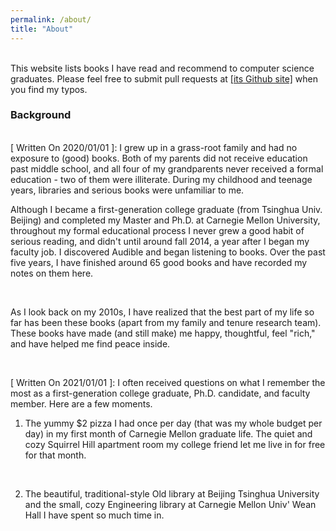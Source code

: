 ```yaml
---
permalink: /about/
title: "About"
---
```



<br>
<div>
This website lists books I have read and recommend to computer science graduates. Please feel free to submit pull requests at <a href="https://github.com/qiyanjun/books2read"> [its Github site]</a> when you find my typos.
</div>


<h3> Background </h3>
<br>


<div>
[ Written On 2020/01/01 ]: I grew up in a grass-root family and had no exposure to (good) books. Both of my parents did not receive education past middle school, and all four of my grandparents never received a formal education - two of them were illiterate. During my childhood and teenage years, libraries and serious books were unfamiliar to me. <BR>



Although I became a first-generation college graduate (from Tsinghua Univ. Beijing) and completed my Master and Ph.D. at Carnegie Mellon University, throughout my formal educational process I never grew a good habit of serious reading, and didn't until around fall 2014, a year after I began my faculty job. I discovered Audible and began listening to books. Over the past five years, I have finished around 65 good books and have recorded my notes on them here. <BR>

<br>

As I look back on my 2010s, I have realized that the best part of my life so far has been these books (apart from my family and tenure research team). These books have made (and still make) me happy, thoughtful, feel "rich," and have helped me find peace inside.
</div>

<BR>

<div>

[ Written On 2021/01/01 ]: I often received questions on what I remember the most as a first-generation college graduate, Ph.D. candidate, and faculty member. Here are a few moments. <BR> 

1. The yummy $2 pizza I had once per day (that was my whole budget per day) in my first month of Carnegie Mellon graduate life.  The quiet and cozy Squirrel Hill apartment room my college friend let me live in for free for that month. 

<br>

2. The beautiful, traditional-style Old library at Beijing Tsinghua University and the small, cozy Engineering library at Carnegie Mellon Univ' Wean Hall I have spent so much time in. 


</div>